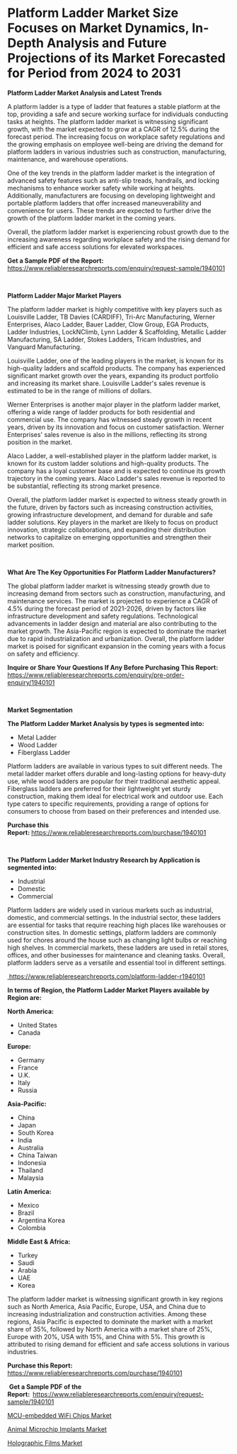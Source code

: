 <p><h1>Platform Ladder Market Size Focuses on Market Dynamics, In-Depth Analysis and Future Projections of its Market Forecasted for Period from 2024 to 2031</h1></p><p><strong>Platform Ladder Market Analysis and Latest Trends</strong></p>
<p><p>A platform ladder is a type of ladder that features a stable platform at the top, providing a safe and secure working surface for individuals conducting tasks at heights. The platform ladder market is witnessing significant growth, with the market expected to grow at a CAGR of 12.5% during the forecast period. The increasing focus on workplace safety regulations and the growing emphasis on employee well-being are driving the demand for platform ladders in various industries such as construction, manufacturing, maintenance, and warehouse operations.</p><p>One of the key trends in the platform ladder market is the integration of advanced safety features such as anti-slip treads, handrails, and locking mechanisms to enhance worker safety while working at heights. Additionally, manufacturers are focusing on developing lightweight and portable platform ladders that offer increased maneuverability and convenience for users. These trends are expected to further drive the growth of the platform ladder market in the coming years.</p><p>Overall, the platform ladder market is experiencing robust growth due to the increasing awareness regarding workplace safety and the rising demand for efficient and safe access solutions for elevated workspaces.</p></p>
<p><strong>Get a Sample PDF of the Report:&nbsp;</strong> <a href="https://www.reliableresearchreports.com/enquiry/request-sample/1940101">https://www.reliableresearchreports.com/enquiry/request-sample/1940101</a></p>
<p>&nbsp;</p>
<p><strong>Platform Ladder Major Market Players</strong></p>
<p><p>The platform ladder market is highly competitive with key players such as Louisville Ladder, TB Davies (CARDIFF), Tri-Arc Manufacturing, Werner Enterprises, Alaco Ladder, Bauer Ladder, Clow Group, EGA Products, Ladder Industries, LockNClimb, Lynn Ladder & Scaffolding, Metallic Ladder Manufacturing, SA Ladder, Stokes Ladders, Tricam Industries, and Vanguard Manufacturing. </p><p>Louisville Ladder, one of the leading players in the market, is known for its high-quality ladders and scaffold products. The company has experienced significant market growth over the years, expanding its product portfolio and increasing its market share. Louisville Ladder's sales revenue is estimated to be in the range of millions of dollars.</p><p>Werner Enterprises is another major player in the platform ladder market, offering a wide range of ladder products for both residential and commercial use. The company has witnessed steady growth in recent years, driven by its innovation and focus on customer satisfaction. Werner Enterprises' sales revenue is also in the millions, reflecting its strong position in the market.</p><p>Alaco Ladder, a well-established player in the platform ladder market, is known for its custom ladder solutions and high-quality products. The company has a loyal customer base and is expected to continue its growth trajectory in the coming years. Alaco Ladder's sales revenue is reported to be substantial, reflecting its strong market presence.</p><p>Overall, the platform ladder market is expected to witness steady growth in the future, driven by factors such as increasing construction activities, growing infrastructure development, and demand for durable and safe ladder solutions. Key players in the market are likely to focus on product innovation, strategic collaborations, and expanding their distribution networks to capitalize on emerging opportunities and strengthen their market position.</p></p>
<p>&nbsp;</p>
<p><strong>What Are The Key Opportunities For Platform Ladder Manufacturers?</strong></p>
<p><p>The global platform ladder market is witnessing steady growth due to increasing demand from sectors such as construction, manufacturing, and maintenance services. The market is projected to experience a CAGR of 4.5% during the forecast period of 2021-2026, driven by factors like infrastructure development and safety regulations. Technological advancements in ladder design and material are also contributing to the market growth. The Asia-Pacific region is expected to dominate the market due to rapid industrialization and urbanization. Overall, the platform ladder market is poised for significant expansion in the coming years with a focus on safety and efficiency.</p></p>
<p><strong>Inquire or Share Your Questions If Any Before Purchasing This Report:</strong> <a href="https://www.reliableresearchreports.com/enquiry/pre-order-enquiry/1940101">https://www.reliableresearchreports.com/enquiry/pre-order-enquiry/1940101</a></p>
<p>&nbsp;</p>
<p><strong>Market Segmentation</strong></p>
<p><strong>The Platform Ladder Market Analysis by types is segmented into:</strong></p>
<p><ul><li>Metal Ladder</li><li>Wood Ladder</li><li>Fiberglass Ladder</li></ul></p>
<p><p>Platform ladders are available in various types to suit different needs. The metal ladder market offers durable and long-lasting options for heavy-duty use, while wood ladders are popular for their traditional aesthetic appeal. Fiberglass ladders are preferred for their lightweight yet sturdy construction, making them ideal for electrical work and outdoor use. Each type caters to specific requirements, providing a range of options for consumers to choose from based on their preferences and intended use.</p></p>
<p><strong>Purchase this Report:&nbsp;</strong><a href="https://www.reliableresearchreports.com/purchase/1940101">https://www.reliableresearchreports.com/purchase/1940101</a></p>
<p>&nbsp;</p>
<p><strong>The Platform Ladder Market Industry Research by Application is segmented into:</strong></p>
<p><ul><li>Industrial</li><li>Domestic</li><li>Commercial</li></ul></p>
<p><p>Platform ladders are widely used in various markets such as industrial, domestic, and commercial settings. In the industrial sector, these ladders are essential for tasks that require reaching high places like warehouses or construction sites. In domestic settings, platform ladders are commonly used for chores around the house such as changing light bulbs or reaching high shelves. In commercial markets, these ladders are used in retail stores, offices, and other businesses for maintenance and cleaning tasks. Overall, platform ladders serve as a versatile and essential tool in different settings.</p></p>
<p><a href="https://www.reliableresearchreports.com/platform-ladder-r1940101">&nbsp;https://www.reliableresearchreports.com/platform-ladder-r1940101</a></p>
<p><strong>In terms of Region, the Platform Ladder Market Players available by Region are:</strong></p>
<p>
    <p> <strong> North America: </strong>
        <ul>
            <li>United States</li>
            <li>Canada</li>
        </ul>
        </p> 
    <p> <strong> Europe: </strong>
        <ul>
            <li>Germany</li>
            <li>France</li>
            <li>U.K.</li>
            <li>Italy</li>
            <li>Russia</li>
        </ul>
        </p> 
    <p> <strong> Asia-Pacific: </strong>
        <ul>
            <li>China</li>
            <li>Japan</li>
            <li>South Korea</li>
            <li>India</li>
            <li>Australia</li>
            <li>China Taiwan</li>
            <li>Indonesia</li>
            <li>Thailand</li>
            <li>Malaysia</li>
        </ul>
        </p> 
    <p> <strong> Latin America: </strong>
        <ul>
            <li>Mexico</li>
            <li>Brazil</li>
            <li>Argentina Korea</li>
            <li>Colombia</li>
        </ul>
        </p> 
    <p> <strong> Middle East & Africa: </strong>
        <ul>
            <li>Turkey</li>
            <li>Saudi</li>
            <li>Arabia</li>
            <li>UAE</li>
            <li>Korea</li>
        </ul>
    </p>
    </p>
<p><p>The platform ladder market is witnessing significant growth in key regions such as North America, Asia Pacific, Europe, USA, and China due to increasing industrialization and construction activities. Among these regions, Asia Pacific is expected to dominate the market with a market share of 35%, followed by North America with a market share of 25%, Europe with 20%, USA with 15%, and China with 5%. This growth is attributed to rising demand for efficient and safe access solutions in various industries.</p></p>
<p><strong>Purchase this Report: </strong><a href="https://www.reliableresearchreports.com/purchase/1940101">https://www.reliableresearchreports.com/purchase/1940101</a></p>
<p>&nbsp;<strong>Get a Sample PDF of the Report:&nbsp;&nbsp;</strong><a href="https://www.reliableresearchreports.com/enquiry/request-sample/1940101">https://www.reliableresearchreports.com/enquiry/request-sample/1940101</a></p>
<p><strong></strong></p>
<p><p><a href="https://github.com/LarryPearsongXXfvf/Market-Research-Report-List-1/blob/main/mcu-embedded-wifi-chips-market.md">MCU-embedded WiFi Chips Market</a></p><p><a href="https://github.com/hrhzhypq19/Market-Research-Report-List-1/blob/main/animal-microchip-implants-market.md">Animal Microchip Implants Market</a></p><p><a href="https://view.publitas.com/reportprime-1/global-holographic-films-market-share-and-growth-opportunities-and-market-size-growing-with-a-cagr-of-11-1-for-period-from-2024-2031/">Holographic Films Market</a></p></p>